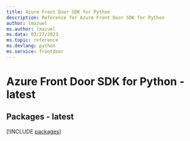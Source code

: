 ```yaml
---
title: Azure Front Door SDK for Python
description: Reference for Azure Front Door SDK for Python
author: lmazuel
ms.author: lmazuel
ms.data: 03/27/2023
ms.topic: reference
ms.devlang: python
ms.service: frontdoor
---
```

# Azure Front Door SDK for Python - latest
## Packages - latest
[!INCLUDE [packages](front-door-index.md)]